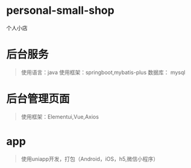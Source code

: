 # personal-small-shop
个人小店

# 后台服务
> 使用语言：java
> 使用框架：springboot,mybatis-plus
> 数据库： mysql

# 后台管理页面
> 使用框架：Elementui,Vue,Axios

# app
> 使用uniapp开发，打包（Android，iOS，h5,微信小程序）
